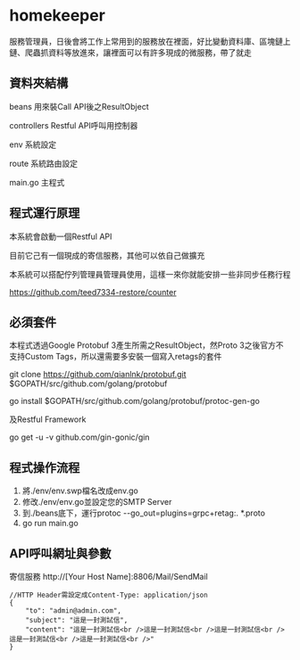 # homekeeper
服務管理員，日後會將工作上常用到的服務放在裡面，好比變動資料庫、區塊鏈上鏈、爬蟲抓資料等放進來，讓裡面可以有許多現成的微服務，帶了就走

## 資料夾結構
beans 用來裝Call API後之ResultObject

controllers Restful API呼叫用控制器

env 系統設定

route 系統路由設定

main.go 主程式

## 程式運行原理
本系統會啟動一個Restful API

目前它己有一個現成的寄信服務，其他可以依自己做擴充

本系統可以搭配佇列管理員管理員使用，這樣一來你就能安排一些非同步任務行程

https://github.com/teed7334-restore/counter

## 必須套件
本程式透過Google Protobuf 3產生所需之ResultObject，然Proto 3之後官方不支持Custom Tags，所以還需要多安裝一個寫入retags的套件

git clone https://github.com/qianlnk/protobuf.git $GOPATH/src/github.com/golang/protobuf

go install $GOPATH/src/github.com/golang/protobuf/protoc-gen-go

及Restful Framework

go get -u -v github.com/gin-gonic/gin

## 程式操作流程
1. 將./env/env.swp檔名改成env.go
2. 修改./env/env.go並設定您的SMTP Server
3. 到./beans底下，運行protoc --go_out=plugins=grpc+retag:. *.proto
4. go run main.go

## API呼叫網址與參數
寄信服務 http://[Your Host Name]:8806/Mail/SendMail
```
//HTTP Header需設定成Content-Type: application/json
{
    "to": "admin@admin.com",
    "subject": "這是一封測試信",
    "content": "這是一封測試信<br />這是一封測試信<br />這是一封測試信<br />這是一封測試信<br />這是一封測試信<br />"
}
```
